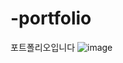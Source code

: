 # -portfolio
포트폴리오입니다
![image](https://github.com/user-attachments/assets/c1153988-74a8-4619-98dd-81ab02d0c033)
